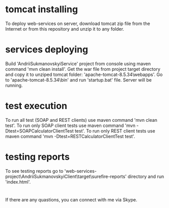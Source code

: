 # tomcat installing

To deploy web-services on server, download tomcat zip file from the Internet or from this repository and unzip it to any folder.


# services deploying

Build 'AndriiSukmanovskyiService' project from console using maven command 'mvn clean install'.
Get the war file from project target directory and copy it to unziped tomcat folder: 'apache-tomcat-8.5.34\webapps'.
Go to 'apache-tomcat-8.5.34\bin' and run 'startup.bat' file. Server will be running.


# test execution

To run all test (SOAP and REST clients) use maven command 'mvn clean test'.
To run only SOAP client tests use maven command 'mvn -Dtest=SOAPCalculatorClientTest test'.
To run only REST client tests use maven command 'mvn -Dtest=RESTCalculatorClientTest test'.


# testing reports

To see testing reports go to 'web-services-project\AndriiSukmanovskyiClient\target\surefire-reports' directory and run 'index.html'.


# 
If there are any quastions, you can connect with me via Skype.
